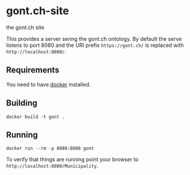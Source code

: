 # gont.ch-site
the gont.ch site

This provides a server sering the gont.ch ontology. By default the serve listens to port 8080 and the URI prefix `https://gont.ch/` is replaced with `http://localhost:8080/`.

## Requirements

You need to have [docker](https://docker.com/) installed.

## Building

    docker build -t gont .
    
## Running

    docker run --rm -p 8080:8080 gont
    
To verify that things are running point your browser to `http://localhost:8080/Municipality`.